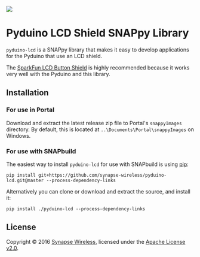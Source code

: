 [![](https://cloud.githubusercontent.com/assets/1317406/12406044/32cd9916-be0f-11e5-9b18-1547f284f878.png)](http://www.synapse-wireless.com/)

# Pyduino LCD Shield SNAPpy Library

`pyduino-lcd` is a SNAPpy library that makes it easy to develop applications for the Pyduino that use an LCD shield.

The [SparkFun LCD Button Shield](https://www.sparkfun.com/products/13293) is highly recommended
because it works very well with the Pyduino and this library.

## Installation

### For use in Portal

Download and extract the latest release zip file to Portal's `snappyImages` directory. 
By default, this is located at `..\Documents\Portal\snappyImages` on Windows.

### For use with SNAPbuild

The easiest way to install `pyduino-lcd` for use with SNAPbuild is using 
[pip](https://pip.pypa.io/en/latest/installing.html):

    pip install git+https://github.com/synapse-wireless/pyduino-lcd.git@master --process-dependency-links

Alternatively you can clone or download and extract the source, and install it:

    pip install ./pyduino-lcd --process-dependency-links

## License

Copyright © 2016 [Synapse Wireless](http://www.synapse-wireless.com/), licensed under the [Apache License v2.0](LICENSE.md).


<!-- meta-tags: vvv-lcd, vvv-pyduino, vvv-sm220, vvv-atmega, vvv-math, vvv-snappy, vvv-library -->
